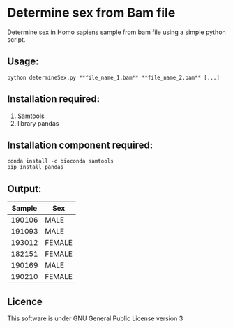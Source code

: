 # Determine sex from Bam file
Determine sex in Homo sapiens sample from bam file using a simple python script.

## Usage:
```
python determineSex.py **file_name_1.bam** **file_name_2.bam** [...]
```

## Installation required:
1. Samtools
2. library pandas

## Installation component required:
```
conda install -c bioconda samtools
pip install pandas
```

## Output:

|	Sample	|	Sex	|
| ---  | ---  |
|	190106	|	MALE	|
|	191093	|	MALE	|
|	193012	|	FEMALE	|
|	182151	|	FEMALE	|
|	190169	|	MALE	|
|	190210	|	FEMALE	|

## Licence

This software is under 
GNU General Public License version 3
